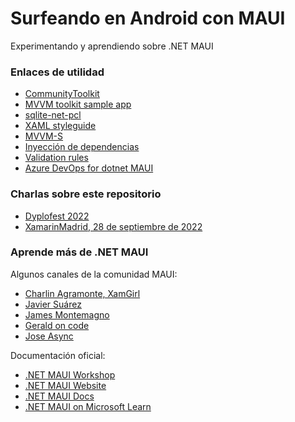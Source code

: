 # Surfeando en Android con MAUI

Experimentando y aprendiendo sobre .NET MAUI

### Enlaces de utilidad

- [CommunityToolkit](https://github.com/communitytoolkit/dotnet?WT.mc_id=AZ-MVP-5003494)
- [MVVM toolkit sample app](https://apps.microsoft.com/store/detail/mvvm-toolkit-sample-app/9NKLCF1LVZ5H)
- [sqlite-net-pcl](https://www.nuget.org/packages/sqlite-net-pcl/)
- [XAML styleguide](https://github.com/marcoablanco/XamlStyleGuide)
- [MVVM-S](https://www.youtube.com/watch?v=ve0DFu-arD8)
- [Inyección de dependencias](https://youtu.be/xx1mve2AQr4)
- [Validation rules](https://luismts.com/password-validation-rules-xamarin-forms/)
- [Azure DevOps for dotnet MAUI](https://devblogs.microsoft.com/dotnet/devops-for-dotnet-maui/)

### Charlas sobre este repositorio

- [Dyplofest 2022](./docs/dyplofest2022.md)
- [XamarinMadrid, 28 de septiembre de 2022](./docs/xamarinmadrid2022sep.md)

### Aprende más de .NET MAUI

Algunos canales de la comunidad MAUI:

- [Charlin Agramonte, XamGirl](https://xamgirl.com/)
- [Javier Suárez](https://www.youtube.com/c/JavierSu%C3%A1rezRuiz)
- [James Montemagno](https://www.youtube.com/c/JamesMontemagno)
- [Gerald on code](https://www.youtube.com/c/GeraldVersluis)
- [Jose Async](https://www.youtube.com/c/JoseAsync)

Documentación oficial:

- [.NET MAUI Workshop](https://aka.ms/maui-workshop/?WT.mc_id=AZ-MVP-5003494)
- [.NET MAUI Website](https://dotnet.microsoft.com/en-us/apps/maui/?WT.mc_id=AZ-MVP-5003494)
- [.NET MAUI Docs](https://docs.microsoft.com/dotnet/maui/?WT.mc_id=AZ-MVP-5003494)
- [.NET MAUI on Microsoft Learn](https://docs.microsoft.com/en-us/learn/paths/build-apps-with-dotnet-maui/?WT.mc_id=AZ-MVP-5003494)